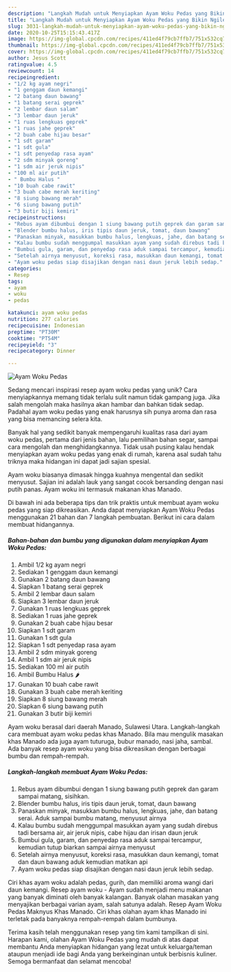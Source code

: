 ```yaml
---
description: "Langkah Mudah untuk Menyiapkan Ayam Woku Pedas yang Bikin Ngiler"
title: "Langkah Mudah untuk Menyiapkan Ayam Woku Pedas yang Bikin Ngiler"
slug: 3031-langkah-mudah-untuk-menyiapkan-ayam-woku-pedas-yang-bikin-ngiler
date: 2020-10-25T15:15:43.417Z
image: https://img-global.cpcdn.com/recipes/411ed4f79cb7ffb7/751x532cq70/ayam-woku-pedas-foto-resep-utama.jpg
thumbnail: https://img-global.cpcdn.com/recipes/411ed4f79cb7ffb7/751x532cq70/ayam-woku-pedas-foto-resep-utama.jpg
cover: https://img-global.cpcdn.com/recipes/411ed4f79cb7ffb7/751x532cq70/ayam-woku-pedas-foto-resep-utama.jpg
author: Jesus Scott
ratingvalue: 4.5
reviewcount: 14
recipeingredient:
- "1/2 kg ayam negri"
- "1 genggam daun kemangi"
- "2 batang daun bawang"
- "1 batang serai geprek"
- "2 lembar daun salam"
- "3 lembar daun jeruk"
- "1 ruas lengkuas geprek"
- "1 ruas jahe geprek"
- "2 buah cabe hijau besar"
- "1 sdt garam"
- "1 sdt gula"
- "1 sdt penyedap rasa ayam"
- "2 sdm minyak goreng"
- "1 sdm air jeruk nipis"
- "100 ml air putih"
- " Bumbu Halus "
- "10 buah cabe rawit"
- "3 buah cabe merah keriting"
- "8 siung bawang merah"
- "6 siung bawang putih"
- "3 butir biji kemiri"
recipeinstructions:
- "Rebus ayam dibumbui dengan 1 siung bawang putih geprek dan garam sampai matang, sisihkan."
- "Blender bumbu halus, iris tipis daun jeruk, tomat, daun bawang"
- "Panaskan minyak, masukkan bumbu halus, lengkuas, jahe, dan batang serai. Aduk sampai bumbu matang, menyusut airnya"
- "Kalau bumbu sudah menggumpal masukkan ayam yang sudah direbus tadi bersama air, air jeruk nipis, cabe hijau dan irisan daun jeruk"
- "Bumbui gula, garam, dan penyedap rasa aduk sampai tercampur, kemudian tutup biarkan sampai airnya menyusut"
- "Setelah airnya menyusut, koreksi rasa, masukkan daun kemangi, tomat dan daun bawang aduk kemudian matikan api"
- "Ayam woku pedas siap disajikan dengan nasi daun jeruk lebih sedap."
categories:
- Resep
tags:
- ayam
- woku
- pedas

katakunci: ayam woku pedas 
nutrition: 277 calories
recipecuisine: Indonesian
preptime: "PT30M"
cooktime: "PT54M"
recipeyield: "3"
recipecategory: Dinner

---
```



![Ayam Woku Pedas](https://img-global.cpcdn.com/recipes/411ed4f79cb7ffb7/751x532cq70/ayam-woku-pedas-foto-resep-utama.jpg)

Sedang mencari inspirasi resep ayam woku pedas yang unik? Cara menyiapkannya memang tidak terlalu sulit namun tidak gampang juga. Jika salah mengolah maka hasilnya akan hambar dan bahkan tidak sedap. Padahal ayam woku pedas yang enak harusnya sih punya aroma dan rasa yang bisa memancing selera kita.

Banyak hal yang sedikit banyak mempengaruhi kualitas rasa dari ayam woku pedas, pertama dari jenis bahan, lalu pemilihan bahan segar, sampai cara mengolah dan menghidangkannya. Tidak usah pusing kalau hendak menyiapkan ayam woku pedas yang enak di rumah, karena asal sudah tahu triknya maka hidangan ini dapat jadi sajian spesial.

Ayam woku biasanya dimasak hingga kuahnya mengental dan sedikit menyusut. Sajian ini adalah lauk yang sangat cocok bersanding dengan nasi putih panas. Ayam woku ini termasuk makanan khas Manado.


Di bawah ini ada beberapa tips dan trik praktis untuk membuat ayam woku pedas yang siap dikreasikan. Anda dapat menyiapkan Ayam Woku Pedas menggunakan 21 bahan dan 7 langkah pembuatan. Berikut ini cara dalam membuat hidangannya.

<!--inarticleads1-->

##### Bahan-bahan dan bumbu yang digunakan dalam menyiapkan Ayam Woku Pedas:

1. Ambil 1/2 kg ayam negri
1. Sediakan 1 genggam daun kemangi
1. Gunakan 2 batang daun bawang
1. Siapkan 1 batang serai geprek
1. Ambil 2 lembar daun salam
1. Siapkan 3 lembar daun jeruk
1. Gunakan 1 ruas lengkuas geprek
1. Sediakan 1 ruas jahe geprek
1. Gunakan 2 buah cabe hijau besar
1. Siapkan 1 sdt garam
1. Gunakan 1 sdt gula
1. Siapkan 1 sdt penyedap rasa ayam
1. Ambil 2 sdm minyak goreng
1. Ambil 1 sdm air jeruk nipis
1. Sediakan 100 ml air putih
1. Ambil  Bumbu Halus 🌶
1. Gunakan 10 buah cabe rawit
1. Gunakan 3 buah cabe merah keriting
1. Siapkan 8 siung bawang merah
1. Siapkan 6 siung bawang putih
1. Gunakan 3 butir biji kemiri


Ayam woku berasal dari daerah Manado, Sulawesi Utara. Langkah-langkah cara membuat ayam woku pedas khas Manado. Bila mau mengulik masakan khas Manado ada juga ayam tuturuga, bubur manado, nasi jaha, sambal. Ada banyak resep ayam woku yang bisa dikreasikan dengan berbagai bumbu dan rempah-rempah. 

<!--inarticleads2-->

##### Langkah-langkah membuat Ayam Woku Pedas:

1. Rebus ayam dibumbui dengan 1 siung bawang putih geprek dan garam sampai matang, sisihkan.
1. Blender bumbu halus, iris tipis daun jeruk, tomat, daun bawang
1. Panaskan minyak, masukkan bumbu halus, lengkuas, jahe, dan batang serai. Aduk sampai bumbu matang, menyusut airnya
1. Kalau bumbu sudah menggumpal masukkan ayam yang sudah direbus tadi bersama air, air jeruk nipis, cabe hijau dan irisan daun jeruk
1. Bumbui gula, garam, dan penyedap rasa aduk sampai tercampur, kemudian tutup biarkan sampai airnya menyusut
1. Setelah airnya menyusut, koreksi rasa, masukkan daun kemangi, tomat dan daun bawang aduk kemudian matikan api
1. Ayam woku pedas siap disajikan dengan nasi daun jeruk lebih sedap.


Ciri khas ayam woku adalah pedas, gurih, dan memiliki aroma wangi dari daun kemangi. Resep ayam woku - Ayam sudah menjadi menu makanan yang banyak diminati oleh banyak kalangan. Banyak olahan masakan yang menyajikan berbagai varian ayam, salah satunya adalah. Resep Ayam Woku Pedas Maknyus Khas Manado. Ciri khas olahan ayam khas Manado ini terletak pada banyaknya rempah-rempah dalam bumbunya. 

Terima kasih telah menggunakan resep yang tim kami tampilkan di sini. Harapan kami, olahan Ayam Woku Pedas yang mudah di atas dapat membantu Anda menyiapkan hidangan yang lezat untuk keluarga/teman ataupun menjadi ide bagi Anda yang berkeinginan untuk berbisnis kuliner. Semoga bermanfaat dan selamat mencoba!
